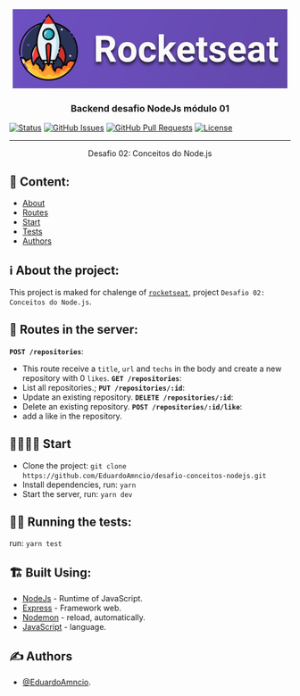 
<div align="center">
  
<a href="https://rocketseat.com.br" target="_blank" > 
  <img alt="Rocketseat" title="#Rocketseat" src="./img/rocket.png" />
</a>

</div>

<h3 align="center">Backend desafio NodeJs módulo 01</h3>

<p align="center">

[![Status](https://img.shields.io/badge/status-active-success.svg)]()
[![GitHub Issues](https://img.shields.io/github/issues/kylelobo/The-Documentation-Compendium.svg)](https://github.com/EduardoAmncio/desafio-conceitos-nodejs/issues)
[![GitHub Pull Requests](https://img.shields.io/github/issues-pr/kylelobo/The-Documentation-Compendium.svg)](https://github.com/EduardoAmncio/desafio-conceitos-nodejs/pulls)
[![License](https://img.shields.io/badge/license-MIT-blue.svg)](/LICENSE)

</p>

---

<p align="center"> 
  Desafio 02: Conceitos do Node.js
  <br> 
</p>

## 📝 Content:
- [About](#about)
- [Routes](#routes)
- [Start](#start)
- [Tests](#tests)
- [Authors](#authors)


## ℹ️ About the project: <a name = "about"></a>
This project is maked for chalenge of <a href="https://rocketseat.com.br" target="_blank"> `rocketseat`</a>, project `Desafio 02: Conceitos do Node.js`.

## 🔄️ Routes in the server: <a name = "routes"></a>
**`POST /repositories`**: 
- This route receive a `title`, `url` and `techs` in the body and create a new repository with 0 `likes`.
**`GET /repositories`**: 
- List all repositories.;
**`PUT /repositories/:id`**:
- Update an existing repository.
**`DELETE /repositories/:id`**:
- Delete an existing repository.
**`POST /repositories/:id/like`**: 
- add a like in the repository.


## 🏃‍♀️️🏃‍♂️️ Start <a name="start"></a>
- Clone the project: `git clone https://github.com/EduardoAmncio/desafio-conceitos-nodejs.git`
- Install dependencies, run: `yarn`
- Start the server, run: `yarn dev`


## 🔧🐞️ Running the tests: <a name = "tests"></a>
run: `yarn test`

## 🏗️ Built Using: <a name = "built_using"></a>
- [NodeJs](https://nodejs.org/en/) - Runtime of JavaScript.
- [Express](https://expressjs.com/) - Framework web.
- [Nodemon](https://nodemon.io/) - reload, automatically.
- [JavaScript](https://www.javascript.com/) - language.


## ✍️ Authors <a name = "authors"></a>
- [@EduardoAmncio](https://github.com/EduardoAmncio).

